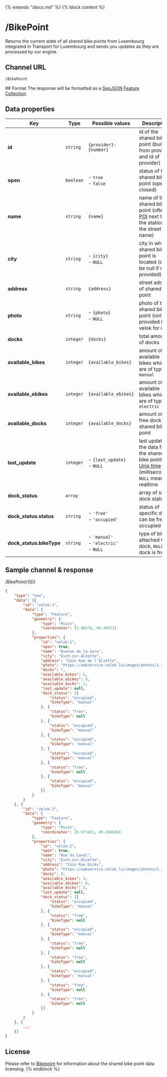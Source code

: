 {% extends "/docs.md" %}
{% block content %}
# /BikePoint
Returns the current state of all shared bike points from Luxembourg integrated in Transport for Luxembourg and sends you updates as they are processed by our engine.

## Channel URL
    /BikePoint

## Format
The response will be formatted as a [GeoJSON](https://en.wikipedia.org/wiki/GeoJSON) [Feature Collection](http://geojson.org/geojson-spec.html#feature-collection-objects).

## Data properties
| Key                       | Type          | Possible values                                | Description                                                              |
| -------------             | ------------- | ---------------------------------------------- | ------------------------------------------------------------------------ |
| **id**                    | `string`      | <nobr>`{provider}:{number}`</nobr>             | id of the shared bike point (built from provider and id of provider)     |
| **open**                  | `boolean`     | - `true`<br />- `false`                        | status of the shared bike point (open or closed)                         |
| **name**                  | `string`      | `{name}`                                       | name of the shared bike point (often a [POI](https://en.wikipedia.org/wiki/Point_of_interest) next to the station or the street name) |
| **city**                  | `string`      | - `{city}`<br />- `NULL`                       | city in which shared bike point is located (can be null if not provided) |
| **address**               | `string`      | `{address}`                                    | street address of shared bike point                                      |
| **photo**                 | `string`      | - `{photo}`<br />- `NULL`                      | photo of the shared bike point (only provided by velok for now)          |
| **docks**                 | `integer`     | `{docks}`                                      | total amount of docks                                                    |
| **available_bikes**       | `integer`     | `{available_bikes}`                            | amount of available bikes which are of type `manual`                     |
| **available_ebikes**      | `integer`     | `{available_ebikes}`                           | amount of available bikes which are of type `electric`                   |
| **available_docks**       | `integer`     | `{available_docks}`                            | amount of free docks at shared bike point                                |
| **last_update**           | `integer`     | - `{last_update}`<br />- `NULL`                | last update of the data from the shared bike point in [Unix time](https://en.wikipedia.org/wiki/Unix_time) (milliseconds), `NULL` means realtime |
| **dock_status**           | `array`       |                                                | array of single dock statuses                                            |
| **dock_status.status**    | `string`      | - `'free'`<br />- `'occupied'`                 | status of specific dock, can be free or occupied                         |
| **dock_status.bikeType**  | `string`      | - `'manual'`<br />- `'electric'`<br />- `NULL` | type of bike attached to dock, `NULL` if dock is free                    |

## Sample channel & response
/BikePoint/{ID}
```json
{
	"type": "new",
	"data": [{
		"id": "velok:1",
		"data": {
			"type": "Feature",
			"geometry": {
				"type": "Point",
				"coordinates": [5.98276, 49.49473]
			},
			"properties": {
				"id": "velok:1",
				"open": true,
				"name": "Avenue de la Gare",
				"city": "Esch-sur-Alzette",
				"address": "Coin Rue de l’Alzette",
				"photo": "https://webservice.velok.lu/images/photos/1.jpg",
				"docks": 7,
				"available_bikes": 5,
				"available_ebikes": 0,
				"available_docks": 2,
				"last_update": null,
				"dock_status": [{
					"status": "occupied",
					"bikeType": "manual"
				}, {
					"status": "free",
					"bikeType": null
				}, {
					"status": "occupied",
					"bikeType": "manual"
				}, {
					"status": "occupied",
					"bikeType": "manual"
				}, {
					"status": "occupied",
					"bikeType": "manual"
				}, {
					"status": "free",
					"bikeType": null
				}, {
					"status": "occupied",
					"bikeType": "manual"
				}]
			}
		}
	}, {
		"id": "velok:2",
		"data": {
			"type": "Feature",
			"geometry": {
				"type": "Point",
				"coordinates": [5.977421, 49.494626]
			},
			"properties": {
				"id": "velok:2",
				"open": true,
				"name": "Rue du Canal",
				"city": "Esch-sur-Alzette",
				"address": "Coin Rue Dicks",
				"photo": "https://webservice.velok.lu/images/photos/2.jpg",
				"docks": 8,
				"available_bikes": 3,
				"available_ebikes": 0,
				"available_docks": 5,
				"last_update": null,
				"dock_status": [{
					"status": "occupied",
					"bikeType": "manual"
				}, {
					"status": "free",
					"bikeType": null
				}, {
					"status": "occupied",
					"bikeType": "manual"
				}, {
					"status": "free",
					"bikeType": null
				}, {
					"status": "free",
					"bikeType": null
				}, {
					"status": "occupied",
					"bikeType": "manual"
				}, {
					"status": "free",
					"bikeType": null
				}, {
					"status": "free",
					"bikeType": null
				}]
			}
		}
	}, {
        ...
	}]
}
```

## License
Please refer to [Bikepoint](/Streaming_APIs/BikePoint.md#license) for information about the shared bike point data licensing.
{% endblock %}
